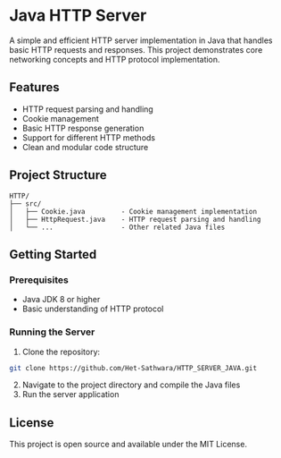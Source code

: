 # Java HTTP Server

A simple and efficient HTTP server implementation in Java that handles basic HTTP requests and responses. This project demonstrates core networking concepts and HTTP protocol implementation.

## Features

- HTTP request parsing and handling
- Cookie management
- Basic HTTP response generation
- Support for different HTTP methods
- Clean and modular code structure

## Project Structure

```
HTTP/
├── src/
│   ├── Cookie.java         - Cookie management implementation
│   ├── HttpRequest.java    - HTTP request parsing and handling
│   └── ...                 - Other related Java files
```

## Getting Started

### Prerequisites

- Java JDK 8 or higher
- Basic understanding of HTTP protocol

### Running the Server

1. Clone the repository:
```bash
git clone https://github.com/Het-Sathwara/HTTP_SERVER_JAVA.git
```

2. Navigate to the project directory and compile the Java files
3. Run the server application

## License

This project is open source and available under the MIT License.
